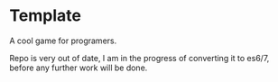 # Template
A cool game for programers.

Repo is very out of date, I am in the progress of converting it to es6/7, before any further work will be done.

